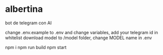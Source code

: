 # albertina
bot de telegram con AI

change .env.example to .env and change variables, add your telegram id in whitelist
download model to /model folder, change MODEL name in .env

npm i
npm run build
npm start